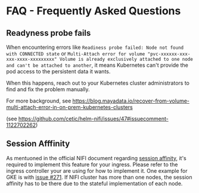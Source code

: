 FAQ - Frequently Asked Questions
================================

Readyness probe fails
---------------------

When encountering errors like `Readiness probe failed: Node not found with CONNECTED state` or `Multi-Attach error for volume "pvc-xxxxxx-xxx-xxx-xxxx-xxxxxxxxx" Volume is already exclusively attached to one node and can't be attached to another`, it means Kubernetes can't provide the pod access to the persistent data it wants.

When this happens, reach out to your Kubernetes cluster administrators to find and fix the problem manually.

For more background, see https://blog.mayadata.io/recover-from-volume-multi-attach-error-in-on-prem-kubernetes-clusters

(see https://github.com/cetic/helm-nifi/issues/47#issuecomment-1122702262)


## Session Afffinity

As mentuoned in the official NIFI document regarding [session affinity](https://nifi.apache.org/docs/nifi-docs/html/administration-guide.html#session_affinity), it's required to implement this feature for your ingress. Please refer to the ingress controller your are using for how to implement it. One example for GKE is with [issue #271](https://github.com/cetic/helm-nifi/issues/271). If NIFI cluster has more than one nodes, the session affinity has to be there due to the stateful implementation of each node.
